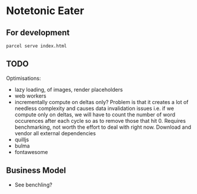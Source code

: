 # Notetonic Eater

## For development
`parcel serve index.html`

## TODO
Optimisations:
- lazy loading, of images, render placeholders 
- web workers
- incrementally compute on deltas only? Problem is that it creates a lot of needless complexity and causes data invalidation issues
i.e. if we compute only on deltas, we will have to count the number of word occurences after each cycle so as to remove 
those that hit 0. Requires benchmarking, not worth the effort to deal with right now.
Download and vendor all external dependencies
- quilljs
- bulma
- fontawesome

## Business Model
- See benchling?
